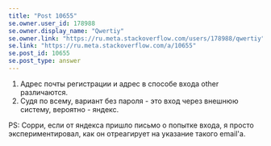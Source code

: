 ```yaml
---
title: "Post 10655"
se.owner.user_id: 178988
se.owner.display_name: "Qwertiy"
se.owner.link: "https://ru.meta.stackoverflow.com/users/178988/qwertiy"
se.link: "https://ru.meta.stackoverflow.com/a/10655"
se.post_id: 10655
se.post_type: answer
---
```

<ol>
<li>Адрес почты регистрации и адрес в способе входа other различаются.</li>
<li>Судя по всему, вариант без пароля - это вход через внешнюю систему, вероятно - яндекс.</li>
</ol>
<p>PS: Сорри, если от яндекса пришло письмо о попытке входа, я просто экспериментировал, как он отреагирует на указание такого email'а.</p>
<p><a href="https://i.stack.imgur.com/fcN0N.png" rel="nofollow noreferrer"><img src="https://i.stack.imgur.com/fcN0N.png" alt="" /></a></p>
